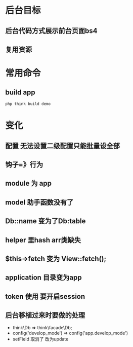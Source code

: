 # 后台目标
## 后台代码方式展示前台页面bs4

## 复用资源

# 常用命令

## build app

```php think build demo```

# 变化

## 配置 无法设置二级配置只能批量设全部

## 钩子=》行为

## module 为 app

## model 助手函数没有了

## Db::name 变为了Db:table

## helper 里hash arr类缺失

## $this->fetch 变为 View::fetch();

## application 目录变为app

## token 使用 要开启session

## 后台移植过来时要做的处理

* think\Db => think\facade\Db;
* config('develop_mode') => config('app.develop_mode')
* setField 取消了 改为update